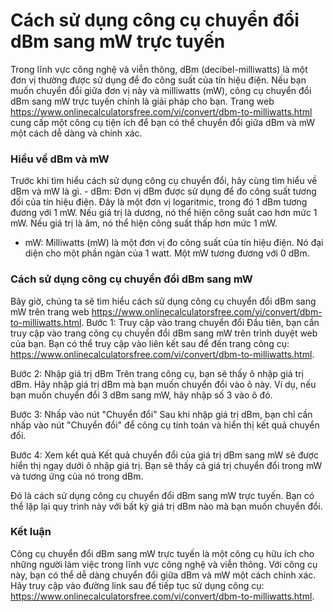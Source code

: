 Cách sử dụng công cụ chuyển đổi dBm sang mW trực tuyến
======================================================

Trong lĩnh vực công nghệ và viễn thông, dBm (decibel-milliwatts) là một đơn vị thường được sử dụng để đo công suất của tín hiệu điện. Nếu bạn muốn chuyển đổi giữa đơn vị này và milliwatts (mW), công cụ chuyển đổi dBm sang mW trực tuyến chính là giải pháp cho bạn. Trang web <https://www.onlinecalculatorsfree.com/vi/convert/dbm-to-milliwatts.html> cung cấp một công cụ tiện ích để bạn có thể chuyển đổi giữa dBm và mW một cách dễ dàng và chính xác.

###  Hiểu về dBm và mW 

Trước khi tìm hiểu cách sử dụng công cụ chuyển đổi, hãy cùng tìm hiểu về dBm và mW là gì. - dBm: Đơn vị dBm được sử dụng để đo công suất tương đối của tín hiệu điện. Đây là một đơn vị logaritmic, trong đó 1 dBm tương đương với 1 mW. Nếu giá trị là dương, nó thể hiện công suất cao hơn mức 1 mW. Nếu giá trị là âm, nó thể hiện công suất thấp hơn mức 1 mW.
- mW: Milliwatts (mW) là một đơn vị đo công suất của tín hiệu điện. Nó đại diện cho một phần ngàn của 1 watt. Một mW tương đương với 0 dBm.

###  Cách sử dụng công cụ chuyển đổi dBm sang mW 

Bây giờ, chúng ta sẽ tìm hiểu cách sử dụng công cụ chuyển đổi dBm sang mW trên trang web <https://www.onlinecalculatorsfree.com/vi/convert/dbm-to-milliwatts.html>. Bước 1: Truy cập vào trang chuyển đổi Đầu tiên, bạn cần truy cập vào trang công cụ chuyển đổi dBm sang mW trên trình duyệt web của bạn. Bạn có thể truy cập vào liên kết sau để đến trang công cụ: <https://www.onlinecalculatorsfree.com/vi/convert/dbm-to-milliwatts.html>.

Bước 2: Nhập giá trị dBm Trên trang công cụ, bạn sẽ thấy ô nhập giá trị dBm. Hãy nhập giá trị dBm mà bạn muốn chuyển đổi vào ô này. Ví dụ, nếu bạn muốn chuyển đổi 3 dBm sang mW, hãy nhập số 3 vào ô đó.

Bước 3: Nhấp vào nút "Chuyển đổi" Sau khi nhập giá trị dBm, bạn chỉ cần nhấp vào nút "Chuyển đổi" để công cụ tính toán và hiển thị kết quả chuyển đổi.

Bước 4: Xem kết quả Kết quả chuyển đổi của giá trị dBm sang mW sẽ được hiển thị ngay dưới ô nhập giá trị. Bạn sẽ thấy cả giá trị chuyển đổi trong mW và tương ứng của nó trong dBm.

Đó là cách sử dụng công cụ chuyển đổi dBm sang mW trực tuyến. Bạn có thể lặp lại quy trình này với bất kỳ giá trị dBm nào mà bạn muốn chuyển đổi.

###  Kết luận 

Công cụ chuyển đổi dBm sang mW trực tuyến là một công cụ hữu ích cho những người làm việc trong lĩnh vực công nghệ và viễn thông. Với công cụ này, bạn có thể dễ dàng chuyển đổi giữa dBm và mW một cách chính xác. Hãy truy cập vào đường link sau để tiếp tục sử dụng công cụ: <https://www.onlinecalculatorsfree.com/vi/convert/dbm-to-milliwatts.html>. 